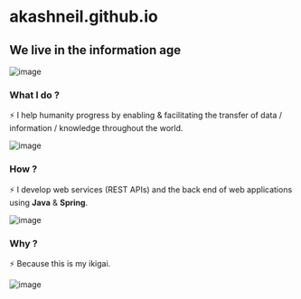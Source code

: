 # akashneil.github.io

## We live in the information age

![image](https://www.keysight.com/content/dam/keysight/en/img/prd/ixia-homepage-redirect/network-visibility-and-network-test-products/Network-Monitoring.jpg)

### What I do ?

⚡ I help humanity progress by enabling & facilitating the transfer of data / information / knowledge throughout the world.

![image](https://s27389.pcdn.co/wp-content/uploads/2019/12/why-network-segmentation-essential-enterprise-1024x440.jpeg)

### How ? 

⚡ I develop web services (REST APIs) and the back end of web applications using **Java** & **Spring**.

![image](https://datarob.com/content/images/2019/09/datarob_cat-1.png)

### Why ? 

⚡ Because this is my ikigai.

![image](https://uxmastery.com/wp-content/uploads/2018/01/Ben-Rowe-Ikigai-1128x484.png)

<!--
**AkashNeil/akashneil** is a ✨ _special_ ✨ repository because its `README.md` (this file) appears on your GitHub profile.

Here are some ideas to get you started:

- 🔭 I’m currently working on ...
- 🌱 I’m currently learning ...
- 👯 I’m looking to collaborate on ...
- 🤔 I’m looking for help with ...
- 💬 Ask me about ...
- 📫 How to reach me: ...
- 😄 Pronouns: ...
- ⚡ Fun fact: ...
-->
